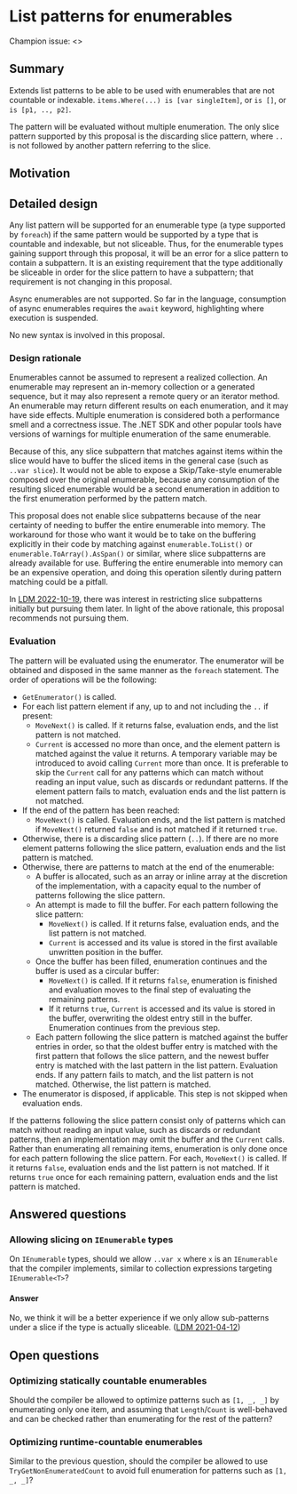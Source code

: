 # List patterns for enumerables

Champion issue: <>

## Summary

Extends list patterns to be able to be used with enumerables that are not countable or indexable. `items.Where(...) is [var singleItem]`, or `is []`, or `is [p1, .., p2]`.

The pattern will be evaluated without multiple enumeration. The only slice pattern supported by this proposal is the discarding slice pattern, where `..` is not followed by another pattern referring to the slice.

## Motivation

## Detailed design

Any list pattern will be supported for an enumerable type (a type supported by `foreach`) if the same pattern would be supported by a type that is countable and indexable, but not sliceable. Thus, for the enumerable types gaining support through this proposal, it will be an error for a slice pattern to contain a subpattern. It is an existing requirement that the type additionally be sliceable in order for the slice pattern to have a subpattern; that requirement is not changing in this proposal.

Async enumerables are not supported. So far in the language, consumption of async enumerables requires the `await` keyword, highlighting where execution is suspended.

No new syntax is involved in this proposal.

### Design rationale

Enumerables cannot be assumed to represent a realized collection. An enumerable may represent an in-memory collection or a generated sequence, but it may also represent a remote query or an iterator method. An enumerable may return different results on each enumeration, and it may have side effects. Multiple enumeration is considered both a performance smell and a correctness issue. The .NET SDK and other popular tools have versions of warnings for multiple enumeration of the same enumerable.

Because of this, any slice subpattern that matches against items within the slice  would have to buffer the sliced items in the general case (such as `..var slice`). It would not be able to expose a Skip/Take-style enumerable composed over the original enumerable, because any consumption of the resulting sliced enumerable would be a second enumeration in addition to the first enumeration performed by the pattern match.

This proposal does not enable slice subpatterns because of the near certainty of needing to buffer the entire enumerable into memory. The workaround for those who want it would be to take on the buffering explicitly in their code by matching against `enumerable.ToList()` or `enumerable.ToArray().AsSpan()` or similar, where slice subpatterns are already available for use. Buffering the entire enumerable into memory can be an expensive operation, and doing this operation silently during pattern matching could be a pitfall.

In [LDM 2022-10-19](https://github.com/dotnet/csharplang/blob/main/meetings/2022/LDM-2022-10-19.md#allowing-patterns-after-slices), there was interest in restricting slice subpatterns initially but pursuing them later. In light of the above rationale, this proposal recommends not pursuing them.

### Evaluation

The pattern will be evaluated using the enumerator. The enumerator will be obtained and disposed in the same manner as the `foreach` statement. The order of operations will be the following:

- `GetEnumerator()` is called.
- For each list pattern element if any, up to and not including the `..` if present:
  - `MoveNext()` is called. If it returns false, evaluation ends, and the list pattern is not matched.
  - `Current` is accessed no more than once, and the element pattern is matched against the value it returns. A temporary variable may be introduced to avoid calling `Current` more than once. It is preferable to skip the `Current` call for any patterns which can match without reading an input value, such as discards or redundant patterns. If the element pattern fails to match, evaluation ends and the list pattern is not matched.
- If the end of the pattern has been reached:
  - `MoveNext()` is called. Evaluation ends, and the list pattern is matched if `MoveNext()` returned `false` and is not matched if it returned `true`.
- Otherwise, there is a discarding slice pattern (`..`). If there are no more element patterns following the slice pattern, evaluation ends and the list pattern is matched.
- Otherwise, there are patterns to match at the end of the enumerable:
  - A buffer is allocated, such as an array or inline array at the discretion of the implementation, with a capacity equal to the number of patterns following the slice pattern.
  - An attempt is made to fill the buffer. For each pattern following the slice pattern:
    - `MoveNext()` is called. If it returns false, evaluation ends, and the list pattern is not matched.
    - `Current` is accessed and its value is stored in the first available unwritten position in the buffer.
  - Once the buffer has been filled, enumeration continues and the buffer is used as a circular buffer:
    - `MoveNext()` is called. If it returns `false`, enumeration is finished and evaluation moves to the final step of evaluating the remaining patterns.
    - If it returns `true`, `Current` is accessed and its value is stored in the buffer, overwriting the oldest entry still in the buffer. Enumeration continues from the previous step.
  - Each pattern following the slice pattern is matched against the buffer entries in order, so that the oldest buffer entry is matched with the first pattern that follows the slice pattern, and the newest buffer entry is matched with the last pattern in the list pattern. Evaluation ends. If any pattern fails to match, and the list pattern is not matched. Otherwise, the list pattern is matched.
- The enumerator is disposed, if applicable. This step is not skipped when evaluation ends.

If the patterns following the slice pattern consist only of patterns which can match without reading an input value, such as discards or redundant patterns, then an implementation may omit the buffer and the `Current` calls. Rather than enumerating all remaining items, enumeration is only done once for each pattern following the slice pattern. For each, `MoveNext()` is called. If it returns `false`, evaluation ends and the list pattern is not matched. If it returns `true` once for each remaining pattern, evaluation ends and the list pattern is matched.

## Answered questions

### Allowing slicing on `IEnumerable` types

On `IEnumerable` types, should we allow `..var x` where `x` is an `IEnumerable` that the compiler implements, similar to collection expressions targeting `IEnumerable<T>`?

#### Answer

No, we think it will be a better experience if we only allow sub-patterns under a slice if the type is actually sliceable. ([LDM 2021-04-12](https://github.com/dotnet/csharplang/blob/main/meetings/2021/LDM-2021-04-12.md#list-patterns))

## Open questions

### Optimizing statically countable enumerables

Should the compiler be allowed to optimize patterns such as `[1, _, _]` by enumerating only one item, and assuming that `Length`/`Count` is well-behaved and can be checked rather than enumerating for the rest of the pattern?

### Optimizing runtime-countable enumerables

Similar to the previous question, should the compiler be allowed to use `TryGetNonEnumeratedCount` to avoid full enumeration for patterns such as `[1, _, _]`?
